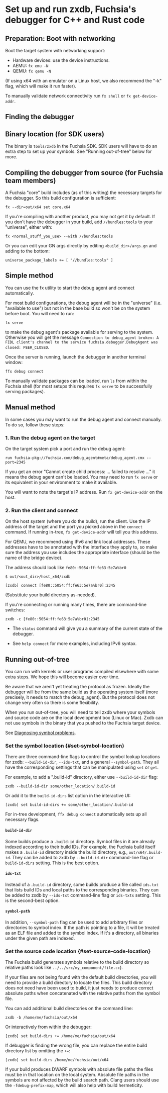 # Set up and run zxdb, Fuchsia's debugger for C++ and Rust code

## Preparation: Boot with networking

Boot the target system with networking support:

  * Hardware devices: use the device instructions.
  * AEMU: `fx emu -N`
  * QEMU: `fx qemu -N`

(If using x64 with an emulator on a Linux host, we also recommend the "-k" flag, which will make it
run faster).

To manually validate network connectivity run `fx shell` or `fx get-device-addr`.

## Finding the debugger

## Binary location (for SDK users)

The binary is `tools/zxdb` in the Fuchsia SDK. SDK users will have to do an extra step to set up
your symbols. See "Running out-of-tree" below for more.

## Compiling the debugger from source (for Fuchsia team members)

A Fuchsia "core" build includes (as of this writing) the necessary targets for the debugger. So this
build configuration is sufficient:

```posix-terminal
fx --dir=out/x64 set core.x64
```

If you're compiling with another product, you may not get it by default. If you don't have the
debugger in your build, add `//bundles:tools` to your "universe", either with:

```posix-terminal
fx <normal_stuff_you_use> --with //bundles:tools
```

Or you can edit your GN args directly by editing `<build_dir>/args.gn` and adding to the bottom:

```none
universe_package_labels += [ "//bundles:tools" ]
```

## Simple method

You can use the fx utility to start the debug agent and connect automatically.

For most build configurations, the debug agent will be in the "universe" (i.e. "available to use")
but not in the base build so won't be on the system before boot. You will need to run:

```posix-terminal
fx serve
```

to make the debug agent's package available for serving to the system. Otherwise you will get the
message `Connection to debug_agent broken: A FIDL client's channel to the service
fuchsia.debugger.DebugAgent was closed: PEER_CLOSED`.

Once the server is running, launch the debugger in another terminal window:

```posix-terminal
ffx debug connect
```

To manually validate packages can be loaded, run `ls` from within the Fuchsia shell (for most setups
this requires `fx serve` to be successfully serving packages).

## Manual method

In some cases you may want to run the debug agent and connect manually. To do so, follow these
steps:

### 1. Run the debug agent on the target

On the target system pick a port and run the debug agent:

```posix-terminal
run fuchsia-pkg://fuchsia.com/debug_agent#meta/debug_agent.cmx --port=2345
```

If you get an error "Cannot create child process: ... failed to resolve ..." it means the debug
agent can't be loaded. You may need to run `fx serve` or its equivalent in your environment to make
it available.

You will want to note the target's IP address. Run `fx get-device-addr` on the host.

### 2. Run the client and connect

On the host system (where you do the build), run the client. Use the IP address of the target and
the port you picked above in the `connect` command. If running in-tree, `fx get-device-addr` will
tell you this address.

For QEMU, we recommend using IPv6 and link local addresses. These addresses have to be annotated
with the interface they apply to, so make sure the address you use includes the appropriate
interface (should be the name of the bridge device).

The address should look like `fe80::5054:ff:fe63:5e7a%br0`

```none {:.devsite-disable-click-to-copy}
$ out/<out_dir>/host_x64/zxdb

[zxdb] connect [fe80::5054:ff:fe63:5e7a%br0]:2345
```

(Substitute your build directory as-needed).

If you're connecting or running many times, there are command-line switches:

```posix-terminal
zxdb -c [fe80::5054:ff:fe63:5e7a%br0]:2345
```

  * The `status` command will give you a summary of the current state of the
    debugger.

  * See `help connect` for more examples, including IPv6 syntax.

## Running out-of-tree

You can run with kernels or user programs compiled elsewhere with some extra steps. We hope this
will become easier over time.

Be aware that we aren't yet treating the protocol as frozen. Ideally the debugger will be from the
same build as the operating system itself (more precisely, it needs to match the debug\_agent). But
the protocol does not change very often so there is some flexibility.

When you run out-of-tree, you will need to tell zxdb where your symbols and source code are on the
local development box (Linux or Mac). Zxdb can not use symbols in the binary that you pushed to the
Fuchsia target device.

See [Diagnosing symbol problems](./symbols.md).

### Set the symbol location {#set-symbol-location}

There are three command-line flags to control the symbol lookup locations for zxdb:
`--build-id-dir`, `--ids-txt`, and a general `--symbol-path`. They all have the corresponding
settings that can be manipulated using `set` or `get`.

For example, to add a ".build-id" directory, either use `--build-id-dir` flag:

```posix-terminal
zxdb --build-id-dir some/other_location/.build-id
```

Or add it to the `build-id-dirs` list option in the interactive UI:

```none {:.devsite-disable-click-to-copy}
[zxdb] set build-id-dirs += some/other_location/.build-id
```

For in-tree development, `ffx debug connect` automatically sets up all necessary
flags.

#### `build-id-dir`

Some builds produce a `.build-id` directory. Symbol files in it are already indexed according to
their build IDs. For example, the Fuchsia build itself makes a `.build-id` directory inside the
build directory, e.g., `out/x64/.build-id`. They can be added to zxdb by `--build-id-dir`
command-line flag or `build-id-dirs` setting. This is the best option.

#### `ids-txt`

Instead of a `.build-id` directory, some builds produce a file called `ids.txt` that lists build IDs
and local paths to the corresponding binaries. They can be added to zxdb by `--ids-txt` command-line
flag or `ids-txts` setting. This is the second-best option.

#### `symbol-path`

In addition, `--symbol-path` flag can be used to add arbitrary files or directories to symbol index.
If the path is pointing to a file, it will be treated as an ELF file and added to the symbol index.
If it's a directory, all binaries under the given path are indexed.

### Set the source code location {#set-source-code-location}

The Fuchsia build generates symbols relative to the build directory so relative paths look like
`../../src/my_component/file.cc`).

If your files are not being found with the default build directories, you will need to provide a
build directory to locate the files. This build directory does not need have been used to build, it
just needs to produce correct absolute paths when concatenated with the relative paths from the
symbol file.

You can add additional build directories on the command line:

```posix-terminal
zxdb -b /home/me/fuchsia/out/x64
```

Or interactively from within the debugger:

```none
[zxdb] set build-dirs += /home/me/fuchsia/out/x64
```

If debugger is finding the wrong file, you can replace the entire build directory list by omitting
the `+=`:

```none
[zxdb] set build-dirs /home/me/fuchsia/out/x64
```

If your build produces DWARF symbols with absolute file paths the files must be in that location on
the local system. Absolute file paths in the symbols are not affected by the build search path.
Clang users should use the `-fdebug-prefix-map`, which will also help with build hermeticity.

